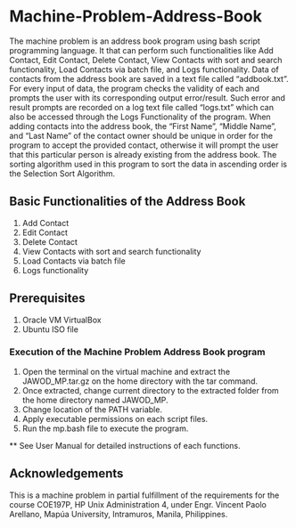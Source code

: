# Machine-Problem-Address-Book
The machine problem is an address book program using bash script programming language. It that can perform such functionalities like Add Contact, Edit Contact, Delete Contact, View Contacts with sort and search functionality, Load Contacts via batch file, and Logs functionality. Data of contacts from the address book are saved in a text file called “addbook.txt”. For every input of data, the program checks the validity of each and prompts the user with its corresponding output error/result. Such error and result prompts are recorded on a log text file called “logs.txt” which can also be accessed through the Logs Functionality of the program. When adding contacts into the address book, the “First Name”, “Middle Name”, and “Last Name” of the contact owner should be unique in order for the program to accept the provided contact, otherwise it will prompt the user that this particular person is already existing from the address book. The sorting algorithm used in this program to sort the data in ascending order is the Selection Sort Algorithm. 
## Basic Functionalities of the Address Book
1.	Add Contact
2.	Edit Contact
3.	Delete Contact
4.	View Contacts with sort and search functionality  
5.	Load Contacts via batch file
6.	Logs functionality
## Prerequisites
1. Oracle VM VirtualBox
2. Ubuntu ISO file
### Execution of the Machine Problem Address Book program
1.	Open the terminal on the virtual machine and extract the JAWOD_MP.tar.gz on the home directory with the tar command. 
2.	Once extracted, change current directory to the extracted folder from the home directory named JAWOD_MP.
3.	Change location of the PATH variable.
4.	Apply executable permissions on each script files.
5.	Run the mp.bash file to execute the program.

**  See User Manual for detailed instructions of each functions.
## Acknowledgements
This is a machine problem in partial fulfillment of the requirements for the course COE197P, HP Unix Administration 4, under Engr. Vincent Paolo Arellano, Mapúa University, Intramuros, Manila, Philippines.

